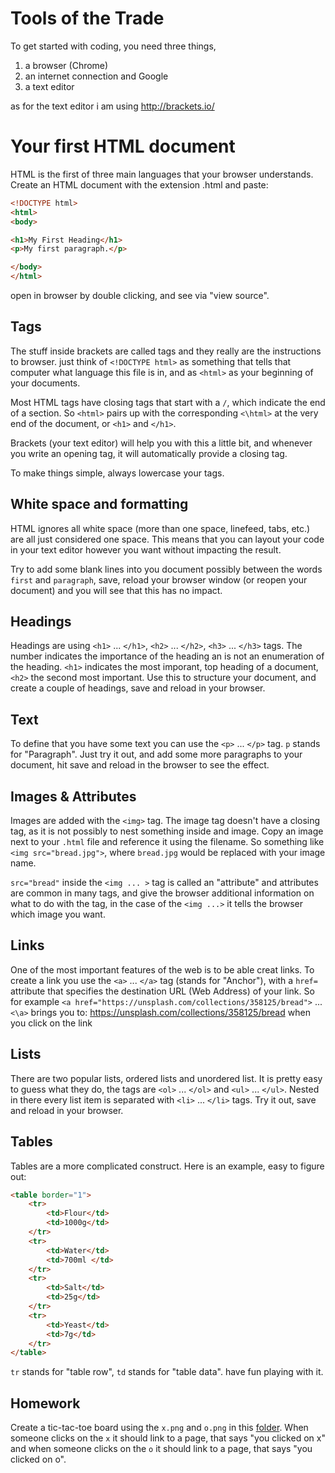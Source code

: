 # Tools of the Trade

To get started with coding, you need three things, 

1. a browser (Chrome)
2. an internet connection and Google
3. a text editor

as for the text editor i am using http://brackets.io/

# Your first HTML document

HTML is the first of three main languages that your browser understands.
Create an HTML document with the extension .html and paste:

~~~~ html
<!DOCTYPE html>
<html>
<body>

<h1>My First Heading</h1>
<p>My first paragraph.</p>

</body>
</html>
~~~~

open in browser by double clicking, and see via "view source".

## Tags

The stuff inside brackets are called tags and they really are the instructions to browser. just think of `<!DOCTYPE html>` as something that tells that computer what language this file is in, and as `<html>` as your beginning of your documents.

Most HTML tags have closing tags that start with a `/`, which indicate the end of a section. So `<html>` pairs up with the corresponding `<\html>` at the very end of the document, or `<h1>` and `</h1>`. 

Brackets (your text editor) will help you with this a little bit, and whenever you write an opening tag, it will automatically provide a closing tag.

To make things simple, always lowercase your tags.

## White space and formatting

HTML ignores all white space (more than one space, linefeed, tabs, etc.) are all just considered one space. This means that you can layout your code in your text editor however you want without impacting the result.

Try to add some blank lines into you document possibly between the words `first` and `paragraph`, save, reload your browser window (or reopen your document) and you will see that this has no impact. 


## Headings

Headings are using `<h1>` ... `</h1>`, `<h2>` ... `</h2>`, `<h3>` ... `</h3>` tags. The number indicates the importance of the heading an is not an enumeration of the heading. `<h1>` indicates the most imporant, top heading of a document, `<h2>` the second most important. Use this to structure your document, and create a couple of headings, save and reload in your browser.

## Text

To define that you have some text you can use the `<p>` ... `</p>` tag. `p` stands for "Paragraph". Just try it out, and add some more paragraphs to your document, hit save and reload in the browser to see the effect.

## Images & Attributes

Images are added with the `<img>` tag. The image tag doesn't have a closing tag, as it is not possibly to nest something inside and image. Copy an image next to your `.html` file and reference it using the filename. So something like `<img src="bread.jpg">`, where `bread.jpg` would be replaced with your image name.

`src="bread"` inside the `<img ... >` tag is called an "attribute" and attributes are common in many tags, and give the browser additional information on what to do with the tag, in the case of the `<img ...>` it tells the browser which image you want.

## Links

One of the most important features of the web is to be able creat links. To create a link you use the `<a>` ... `</a>` tag (stands for "Anchor"), with a `href=` attribute that specifies the destination URL (Web Address) of your link. So for example `<a href="https://unsplash.com/collections/358125/bread">` ... `<\a>` brings you to: https://unsplash.com/collections/358125/bread when you click on the link

## Lists

There are two popular lists, ordered lists and unordered list. It is pretty easy to guess what they do, the tags are `<ol>` ... `</ol>` and `<ul>` ... `</ul>`. Nested in there every list item is separated with `<li>` ... `</li>` tags. Try it out, save and reload in your browser.

## Tables

Tables are a more complicated construct. Here is an example, easy to figure out:

~~~~ html
<table border="1">
    <tr>
        <td>Flour</td>
        <td>1000g</td>
    </tr>
    <tr>
        <td>Water</td>
        <td>700ml </td>
    </tr>
    <tr>
        <td>Salt</td>
        <td>25g</td>
    </tr>
    <tr>
        <td>Yeast</td>
        <td>7g</td>
    </tr>
</table>
~~~~

`tr` stands for "table row", `td` stands for "table data". have fun playing with it.

## Homework

Create a tic-tac-toe board using the `x.png` and `o.png` in this [folder](https://github.com/davidnuescheler/cocoa-and-code/blob/master/Session-01-HTML/). When someone clicks on the `x` it should link to a page, that says "you clicked on x" and when someone clicks on the `o` it should link to a page, that says "you clicked on o".
